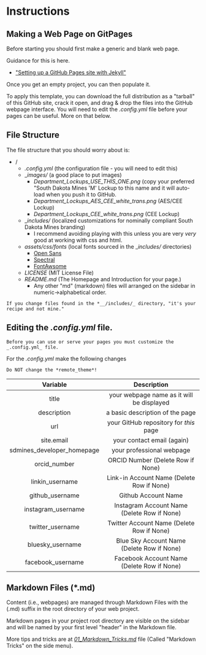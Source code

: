 # Instructions

## Making a Web Page on GitPages

Before starting you should first make a generic and blank web page.

Guidance for this is here. 

*  ["Setting up a GitHub Pages site with Jekyll"](https://docs.github.com/en/pages/setting-up-a-github-pages-site-with-jekyll)

Once you get an empty project, you can then populate it.

To apply this template, you can download the full distribution as a "tarball" of this GitHub site, crack it open, and drag & drop the files into the GitHub webpage interface.  You will need to edit the _.config.yml_ file before your pages can be useful. More on that below.

## File Structure

The file structure that you should worry about is:

* /
  * _.config.yml_ (the configuration file - you will need to edit this)
  * __images/_ (a good place to put images)
     * *Department_Lockups_USE_THIS_ONE.png* (copy your preferred "South Dakota Mines 'M' Lockup to this name and it will auto-load when you push it to GitHub.
     * *Department_Lockups_AES_CEE_white_trans.png* (AES/CEE Lockup)
     * *Department_Lockups_CEE_white_trans.png* (CEE Lockup)
  * __includes/_ (localized customizations for nominally compliant South Dakota Mines branding)
     * I recommend avoiding playing with this unless you are very *very* good at working with css and html.
  * _assets/css/fonts_ (local fonts sourced in the __includes/_ directories)
     * [Open Sans](https://fonts.google.com/specimen/Open+Sans)
     * [Spectral](https://fonts.google.com/specimen/Spectral?query=spectral)
     * [FontAwsome](https://fontawesome.com)
  * *LICENSE* (MIT License File)
  * _README.md_ (The Homepage and Introduction for your page.)
     * Any other "md" (markdown) files will arranged on the sidebar in numeric->alphabetical order.

```danger
If you change files found in the *__/includes/_ directory, "it's your recipe and not mine."
```

## Editing the _.config.yml_ file.

```warning
Before you can use or serve your pages you must customize the _.config.yml_ file.
```

For the _.config.yml_ make the following changes

```warning
Do NOT change the *remote_theme*!
```

| Variable                   | Description                                 |
|:--------------------------:|:-------------------------------------------:|
| title                      | your webpage name as it will be displayed   |
| description                | a basic description of the page             |
| url                        | your GitHub repository for *this* page      |
| site.email                 | your contact email (again)                  |
| sdmines_developer_homepage | your professional webpage                   |
| orcid_number               | ORCID Number (Delete Row if None)           |
| linkin_username            | Link-in Account Name (Delete Row if None)   |
| github_username            | Github Account Name                         |
| instagram_username         | Instagram Account Name (Delete Row if None) |
| twitter_username           | Twitter Account Name (Delete Row if None)   |
| bluesky_username           | Blue Sky Account Name (Delete Row if None)  |
| facebook_username          | Facebook Account Name (Delete Row if None)  |




## Markdown Files (*.md)

Content (i.e., webpages) are managed through Markdown Files with the (.md) suffix in the root directory of your web project.  

Markdown pages in your project root directory are visible on the sidebar and will be named by your first level "header" in the Markdown file. 

More tips and tricks are at [*01_Markdown_Tricks.md*](./01_Markdown_Tricks.md) file (Called "Markdown Tricks" on the side menu).






   




